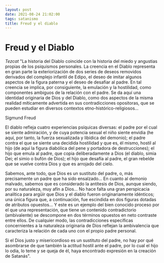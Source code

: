 ```yaml
---
layout: post
date: 2021-08-24 21:02:00
tags: satanismo
title: Freud y el diablo
---
```


# Freud y el Diablo

*Tezcat*
"La historia del Diablo coincide con la historia del miedo y angustias propias de los psiquismos personales. La creencia en el Diablo representa en gran parte la exteriorización de dos series de deseos removidos derivados del complejo infantil de Edipo, el deseo de imitar algunos aspectos de la figura paterna y el deseo de desafiar al padre. En tal creencia se implica, por consiguiente, la emulación y la hostilidad, como componentes ambiguos de la relación con el padre. Se da aquí una identidad originaria de Dios y del Diablo, como dos aspectos de la misma realidad míticamente advertida en sus contradicciones opositoras, que se pueden estudiar en diversos contextos etno-histórico-religiosos...

Sigmund Freud

El diablo refleja cuatro experiencias psíquicas diversas: el padre por el cual se siente admiración, y de cuya potencia sexual el niño siente envidia (he aquí, por tanto, la fuerza sexualizada y libídica del demonio); el padre contra el que se siente una decidida hostilidad y que es, él mismo, hostil al hijo (de aquí la figura diabólica del pene y portadora de destrucciones); el hijo que emula al padre, que copia deliberadamente a Dios (el diablo, simia Dei; el simio o bufón de Dios); el hijo que desafía al padre, el gran rebelde que se vuelve contra Dios y que es arrojado del cielo.

Sabemos, ante todo, que Dios es un sustituto del padre, o, más precisamente un padre que ha sido ensalzado... En cuanto al demonio malvado, sabemos que es considerado la antítesis de Dios, aunque siendo, por su naturaleza, muy afín a Dios... No hace falta una gran perspicacia analítica para argüir que Dios y el diablo fueron originariamente idénticos; una única figura que, a continuación, fue escindida en dos figuras dotadas de atributos opuestos... Y este es un ejemplo del bien conocido proceso por el que una representación, que tiene un contenido contradictorio (ambivalente) se descompone en dos términos opuestos en neto contraste entre ellos. De cualquier modo, las contradicciones específicas concernientes a la naturaleza originaria de Dios reflejan la ambivalencia que caracteriza la relación de cada uno con el propio padre personal.

Si el Dios justo y misericordioso es un sustituto del padre, no hay por qué asombrarse de que también la actitud hostil ante el padre, por lo cual el hijo lo odia, lo teme y se queja de él, haya encontrado expresión en la creación de Satanás".